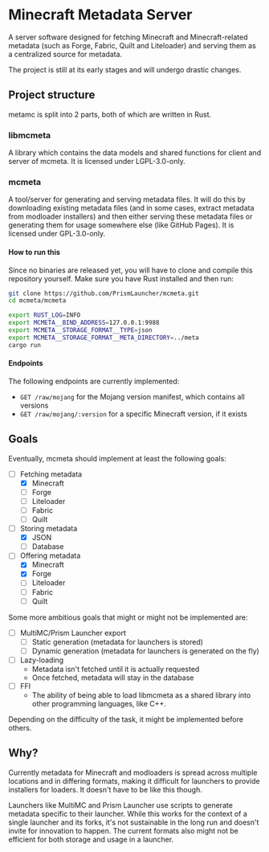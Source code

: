 # Minecraft Metadata Server

A server software designed for fetching Minecraft and Minecraft-related
metadata (such as Forge, Fabric, Quilt and Liteloader) and serving them as a
centralized source for metadata.

The project is still at its early stages and will undergo drastic changes.

## Project structure

metamc is split into 2 parts, both of which are written in Rust.

### libmcmeta

A library which contains the data models and shared functions for client and
server of mcmeta. It is licensed under LGPL-3.0-only.

### mcmeta

A tool/server for generating and serving metadata files. It will do this by
downloading existing metadata files (and in some cases, extract metadata from
modloader installers) and then either serving these metadata files or
generating them for usage somewhere else (like GitHub Pages). It is licensed
under GPL-3.0-only.

#### How to run this

Since no binaries are released yet, you will have to clone and compile this
repository yourself. Make sure you have Rust installed and then run:

```sh
git clone https://github.com/PrismLauncher/mcmeta.git
cd mcmeta/mcmeta

export RUST_LOG=INFO
export MCMETA__BIND_ADDRESS=127.0.0.1:9988
export MCMETA__STORAGE_FORMAT__TYPE=json
export MCMETA__STORAGE_FORMAT__META_DIRECTORY=../meta
cargo run
```

#### Endpoints

The following endpoints are currently implemented:

- `GET /raw/mojang` for the Mojang version manifest, which contains all
versions
- `GET /raw/mojang/:version` for a specific Minecraft version, if it exists

## Goals

Eventually, mcmeta should implement at least the following goals:

- [ ] Fetching metadata
  - [x] Minecraft
  - [ ] Forge
  - [ ] Liteloader
  - [ ] Fabric
  - [ ] Quilt
- [ ] Storing metadata
  - [x] JSON
  - [ ] Database
- [ ] Offering metadata
  - [x] Minecraft
  - [x] Forge
  - [ ] Liteloader
  - [ ] Fabric
  - [ ] Quilt

Some more ambitious goals that might or might not be implemented are:

- [ ] MultiMC/Prism Launcher export
  - [ ] Static generation (metadata for launchers is stored)
  - [ ] Dynamic generation (metadata for launchers is generated on the fly)
- [ ] Lazy-loading
  - Metadata isn't fetched until it is actually requested
  - Once fetched, metadata will stay in the database
- [ ] FFI
  - The ability of being able to load libmcmeta as a shared library into other
    programming languages, like C++.

Depending on the difficulty of the task, it might be implemented before others.

## Why?

Currently metadata for Minecraft and modloaders is spread across multiple
locations and in differing formats, making it difficult for launchers
to provide installers for loaders. It doesn't have to be like this though.

Launchers like MultiMC and Prism Launcher use scripts to generate metadata
specific to their launcher. While this works for the context of a single
launcher and its forks, it's not sustainable in the long run and doesn't
invite for innovation to happen. The current formats also might not be
efficient for both storage and usage in a launcher.
